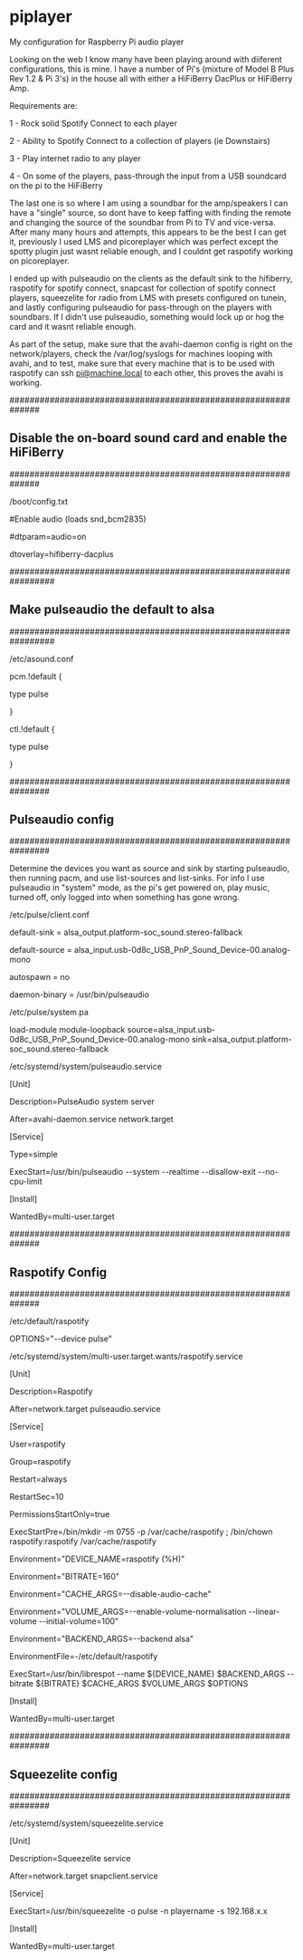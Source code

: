 # piplayer
My configuration for Raspberry Pi audio player

Looking on the web I know many have been playing around with diiferent configurations, this is mine. I have a number of Pi's (mixture of Model B Plus Rev 1.2 & Pi 3's) in the house all with either a HiFiBerry DacPlus or HiFiBerry Amp.

Requirements are:

1 - Rock solid Spotify Connect to each player

2 - Ability to Spotify Connect to a collection of players (ie Downstairs)

3 - Play internet radio to any player

4 - On some of the players, pass-through the input from a USB soundcard on the pi to the HiFiBerry

The last one is so where I am using a soundbar for the amp/speakers I can have a "single" source, so dont have to keep faffing with finding the remote and changing the source of the soundbar from Pi to TV and vice-versa.  After many many hours and attempts, this appears to be the best I can get it, previously I used LMS and picoreplayer which was perfect except the spotty plugin just wasnt reliable enough, and I couldnt get raspotify working on picoreplayer.

I ended up with pulseaudio on the clients as the default sink to the hifiberry, raspotify for spotify connect, snapcast for collection of spotify connect players, squeezelite for radio from LMS with presets configured on tunein, and lastly configuring pulseaudio for pass-through on the players with soundbars.  If I didn't use pulseaudio, something would lock up or hog the card and it wasnt reliable enough.

As part of the setup, make sure that the avahi-daemon config is right on the network/players, check the /var/log/syslogs for machines looping with avahi, and to test, make sure that every machine that is to be used with raspotify can ssh pi@machine.local to each other, this proves the avahi is working.

##############################################################
## Disable the on-board sound card and enable the HiFiBerry
##############################################################

/boot/config.txt

#Enable audio (loads snd_bcm2835)

#dtparam=audio=on


dtoverlay=hifiberry-dacplus

#################################################################
## Make pulseaudio the default to alsa
#################################################################

/etc/asound.conf

pcm.!default {

  type pulse
  
}

ctl.!default {

  type pulse
  
}

################################################################
## Pulseaudio config
################################################################

Determine the devices you want as source and sink by starting pulseaudio, then running pacm, and use list-sources and list-sinks.  For info I use pulseaudio in "system" mode, as the pi's get powered on, play music, turned off, only logged into when something has gone wrong.

/etc/pulse/client.conf

default-sink = alsa_output.platform-soc_sound.stereo-fallback

default-source = alsa_input.usb-0d8c_USB_PnP_Sound_Device-00.analog-mono

autospawn = no

daemon-binary = /usr/bin/pulseaudio

/etc/pulse/system.pa

load-module module-loopback source=alsa_input.usb-0d8c_USB_PnP_Sound_Device-00.analog-mono sink=alsa_output.platform-soc_sound.stereo-fallback

/etc/systemd/system/pulseaudio.service

[Unit]

Description=PulseAudio system server

After=avahi-daemon.service network.target


[Service]

Type=simple

ExecStart=/usr/bin/pulseaudio --system --realtime --disallow-exit --no-cpu-limit

[Install]

WantedBy=multi-user.target


##############################################################
##  Raspotify Config
##############################################################

/etc/default/raspotify

OPTIONS="--device pulse"

/etc/systemd/system/multi-user.target.wants/raspotify.service

[Unit]

Description=Raspotify

After=network.target pulseaudio.service


[Service]

User=raspotify

Group=raspotify

Restart=always

RestartSec=10

PermissionsStartOnly=true

ExecStartPre=/bin/mkdir -m 0755 -p /var/cache/raspotify ; /bin/chown raspotify:raspotify /var/cache/raspotify

Environment="DEVICE_NAME=raspotify (%H)"

Environment="BITRATE=160"

Environment="CACHE_ARGS=--disable-audio-cache"

Environment="VOLUME_ARGS=--enable-volume-normalisation --linear-volume --initial-volume=100"

Environment="BACKEND_ARGS=--backend alsa"

EnvironmentFile=-/etc/default/raspotify

ExecStart=/usr/bin/librespot --name ${DEVICE_NAME} $BACKEND_ARGS --bitrate ${BITRATE} $CACHE_ARGS $VOLUME_ARGS $OPTIONS


[Install]

WantedBy=multi-user.target


################################################################
## Squeezelite config
################################################################

/etc/systemd/system/squeezelite.service

[Unit]

Description=Squeezelite service

After=network.target snapclient.service


[Service]

ExecStart=/usr/bin/squeezelite -o pulse -n playername -s 192.168.x.x


[Install]

WantedBy=multi-user.target




